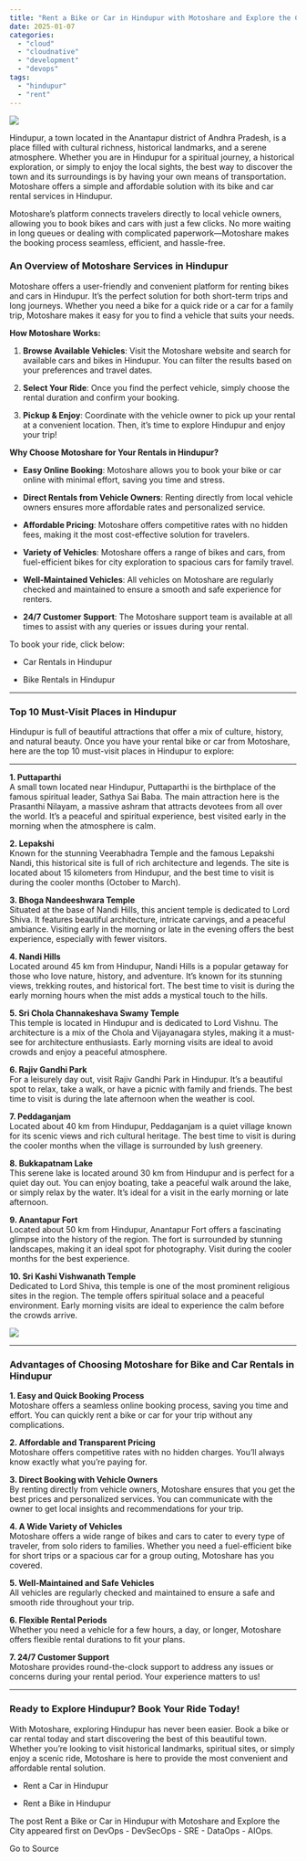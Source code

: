```yaml
---
title: "Rent a Bike or Car in Hindupur with Motoshare and Explore the City"
date: 2025-01-07
categories: 
  - "cloud"
  - "cloudnative"
  - "development"
  - "devops"
tags: 
  - "hindupur"
  - "rent"
---
```


![](https://www.bestdevops.com/wp-content/uploads/2024/12/image-196-1024x590.png)

Hindupur, a town located in the Anantapur district of Andhra Pradesh, is a place filled with cultural richness, historical landmarks, and a serene atmosphere. Whether you are in Hindupur for a spiritual journey, a historical exploration, or simply to enjoy the local sights, the best way to discover the town and its surroundings is by having your own means of transportation. Motoshare offers a simple and affordable solution with its bike and car rental services in Hindupur.

Motoshare’s platform connects travelers directly to local vehicle owners, allowing you to book bikes and cars with just a few clicks. No more waiting in long queues or dealing with complicated paperwork—Motoshare makes the booking process seamless, efficient, and hassle-free.

### **An Overview of Motoshare Services in Hindupur**

Motoshare offers a user-friendly and convenient platform for renting bikes and cars in Hindupur. It’s the perfect solution for both short-term trips and long journeys. Whether you need a bike for a quick ride or a car for a family trip, Motoshare makes it easy for you to find a vehicle that suits your needs.

**How Motoshare Works:**

1. **Browse Available Vehicles**: Visit the Motoshare website and search for available cars and bikes in Hindupur. You can filter the results based on your preferences and travel dates.

4. **Select Your Ride**: Once you find the perfect vehicle, simply choose the rental duration and confirm your booking.

7. **Pickup & Enjoy**: Coordinate with the vehicle owner to pick up your rental at a convenient location. Then, it’s time to explore Hindupur and enjoy your trip!

**Why Choose Motoshare for Your Rentals in Hindupur?**

- **Easy Online Booking**: Motoshare allows you to book your bike or car online with minimal effort, saving you time and stress.

- **Direct Rentals from Vehicle Owners**: Renting directly from local vehicle owners ensures more affordable rates and personalized service.

- **Affordable Pricing**: Motoshare offers competitive rates with no hidden fees, making it the most cost-effective solution for travelers.

- **Variety of Vehicles**: Motoshare offers a range of bikes and cars, from fuel-efficient bikes for city exploration to spacious cars for family travel.

- **Well-Maintained Vehicles**: All vehicles on Motoshare are regularly checked and maintained to ensure a smooth and safe experience for renters.

- **24/7 Customer Support**: The Motoshare support team is available at all times to assist with any queries or issues during your rental.

To book your ride, click below:

- Car Rentals in Hindupur

- Bike Rentals in Hindupur

* * *

### **Top 10 Must-Visit Places in Hindupur**

Hindupur is full of beautiful attractions that offer a mix of culture, history, and natural beauty. Once you have your rental bike or car from Motoshare, here are the top 10 must-visit places in Hindupur to explore:

* * *

**1\. Puttaparthi**  
A small town located near Hindupur, Puttaparthi is the birthplace of the famous spiritual leader, Sathya Sai Baba. The main attraction here is the Prasanthi Nilayam, a massive ashram that attracts devotees from all over the world. It’s a peaceful and spiritual experience, best visited early in the morning when the atmosphere is calm.

**2\. Lepakshi**  
Known for the stunning Veerabhadra Temple and the famous Lepakshi Nandi, this historical site is full of rich architecture and legends. The site is located about 15 kilometers from Hindupur, and the best time to visit is during the cooler months (October to March).

**3\. Bhoga Nandeeshwara Temple**  
Situated at the base of Nandi Hills, this ancient temple is dedicated to Lord Shiva. It features beautiful architecture, intricate carvings, and a peaceful ambiance. Visiting early in the morning or late in the evening offers the best experience, especially with fewer visitors.

**4\. Nandi Hills**  
Located around 45 km from Hindupur, Nandi Hills is a popular getaway for those who love nature, history, and adventure. It’s known for its stunning views, trekking routes, and historical fort. The best time to visit is during the early morning hours when the mist adds a mystical touch to the hills.

**5\. Sri Chola Channakeshava Swamy Temple**  
This temple is located in Hindupur and is dedicated to Lord Vishnu. The architecture is a mix of the Chola and Vijayanagara styles, making it a must-see for architecture enthusiasts. Early morning visits are ideal to avoid crowds and enjoy a peaceful atmosphere.

**6\. Rajiv Gandhi Park**  
For a leisurely day out, visit Rajiv Gandhi Park in Hindupur. It’s a beautiful spot to relax, take a walk, or have a picnic with family and friends. The best time to visit is during the late afternoon when the weather is cool.

**7\. Peddaganjam**  
Located about 40 km from Hindupur, Peddaganjam is a quiet village known for its scenic views and rich cultural heritage. The best time to visit is during the cooler months when the village is surrounded by lush greenery.

**8\. Bukkapatnam Lake**  
This serene lake is located around 30 km from Hindupur and is perfect for a quiet day out. You can enjoy boating, take a peaceful walk around the lake, or simply relax by the water. It’s ideal for a visit in the early morning or late afternoon.

**9\. Anantapur Fort**  
Located about 50 km from Hindupur, Anantapur Fort offers a fascinating glimpse into the history of the region. The fort is surrounded by stunning landscapes, making it an ideal spot for photography. Visit during the cooler months for the best experience.

**10\. Sri Kashi Vishwanath Temple**  
Dedicated to Lord Shiva, this temple is one of the most prominent religious sites in the region. The temple offers spiritual solace and a peaceful environment. Early morning visits are ideal to experience the calm before the crowds arrive.

![](https://www.bestdevops.com/wp-content/uploads/2024/12/image-197-1024x320.png)

* * *

### **Advantages of Choosing Motoshare for Bike and Car Rentals in Hindupur**

**1\. Easy and Quick Booking Process**  
Motoshare offers a seamless online booking process, saving you time and effort. You can quickly rent a bike or car for your trip without any complications.

**2\. Affordable and Transparent Pricing**  
Motoshare offers competitive rates with no hidden charges. You’ll always know exactly what you’re paying for.

**3\. Direct Booking with Vehicle Owners**  
By renting directly from vehicle owners, Motoshare ensures that you get the best prices and personalized services. You can communicate with the owner to get local insights and recommendations for your trip.

**4\. A Wide Variety of Vehicles**  
Motoshare offers a wide range of bikes and cars to cater to every type of traveler, from solo riders to families. Whether you need a fuel-efficient bike for short trips or a spacious car for a group outing, Motoshare has you covered.

**5\. Well-Maintained and Safe Vehicles**  
All vehicles are regularly checked and maintained to ensure a safe and smooth ride throughout your trip.

**6\. Flexible Rental Periods**  
Whether you need a vehicle for a few hours, a day, or longer, Motoshare offers flexible rental durations to fit your plans.

**7\. 24/7 Customer Support**  
Motoshare provides round-the-clock support to address any issues or concerns during your rental period. Your experience matters to us!

* * *

### **Ready to Explore Hindupur? Book Your Ride Today!**

With Motoshare, exploring Hindupur has never been easier. Book a bike or car rental today and start discovering the best of this beautiful town. Whether you’re looking to visit historical landmarks, spiritual sites, or simply enjoy a scenic ride, Motoshare is here to provide the most convenient and affordable rental solution.

- Rent a Car in Hindupur

- Rent a Bike in Hindupur

The post Rent a Bike or Car in Hindupur with Motoshare and Explore the City appeared first on DevOps - DevSecOps - SRE - DataOps - AIOps.

Go to Source
